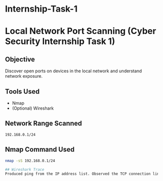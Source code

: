 # Internship-Task-1
# Local Network Port Scanning (Cyber Security Internship Task 1)

## Objective
Discover open ports on devices in the local network and understand network exposure.

## Tools Used
- Nmap
- (Optional) Wireshark

## Network Range Scanned
`192.168.0.1/24`

## Nmap Command Used
```bash
nmap -sS 192.168.0.1/24

## Wireshark Trace
Produced ping from the IP address list. Observed the TCP connection link from the WiFi IPv4 address to the internet IP and the Acknowledgement(ACK) message.
